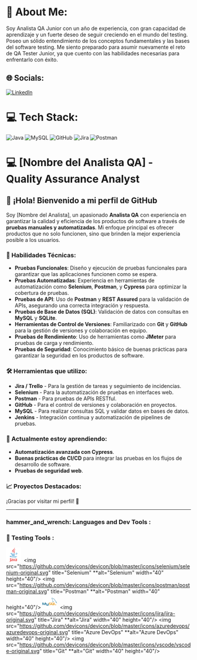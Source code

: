 
# 💫 About Me:
Soy Analista QA Junior con un año de experiencia, con gran capacidad de aprendizaje y un fuerte deseo de seguir creciendo en el mundo del testing. Poseo un sólido entendimiento de los conceptos fundamentales y las bases del software testing. Me siento preparado para asumir nuevamente el reto de QA Tester Junior, ya que cuento con las habilidades necesarias para enfrentarlo con éxito.


## 🌐 Socials:
[![LinkedIn](https://img.shields.io/badge/LinkedIn-%230077B5.svg?logo=linkedin&logoColor=white)](https://linkedin.com/in/https://www.linkedin.com/in/leandro-guiza-cortes-579b612ab/) 

# 💻 Tech Stack:
![Java](https://img.shields.io/badge/java-%23ED8B00.svg?style=for-the-badge&logo=openjdk&logoColor=white) ![MySQL](https://img.shields.io/badge/mysql-4479A1.svg?style=for-the-badge&logo=mysql&logoColor=white) ![GitHub](https://img.shields.io/badge/github-%23121011.svg?style=for-the-badge&logo=github&logoColor=white) ![Jira](https://img.shields.io/badge/jira-%230A0FFF.svg?style=for-the-badge&logo=jira&logoColor=white) ![Postman](https://img.shields.io/badge/Postman-FF6C37?style=for-the-badge&logo=postman&logoColor=white)

# 💻 **[Nombre del Analista QA]** - Quality Assurance Analyst

## 👋 ¡Hola! Bienvenido a mi perfil de GitHub
Soy [Nombre del Analista], un apasionado **Analista QA** con experiencia en garantizar la calidad y eficiencia de los productos de software a través de **pruebas manuales y automatizadas**. Mi enfoque principal es ofrecer productos que no solo funcionen, sino que brinden la mejor experiencia posible a los usuarios.

### 🚀 Habilidades Técnicas:
- **Pruebas Funcionales**: Diseño y ejecución de pruebas funcionales para garantizar que las aplicaciones funcionen como se espera.
- **Pruebas Automatizadas**: Experiencia en herramientas de automatización como **Selenium**, **Postman**, y **Cypress** para optimizar la cobertura de pruebas.
- **Pruebas de API**: Uso de **Postman** y **REST Assured** para la validación de APIs, asegurando una correcta integración y respuesta.
- **Pruebas de Base de Datos (SQL)**: Validación de datos con consultas en **MySQL** y **SQLite**.
- **Herramientas de Control de Versiones**: Familiarizado con **Git** y **GitHub** para la gestión de versiones y colaboración en equipo.
- **Pruebas de Rendimiento**: Uso de herramientas como **JMeter** para pruebas de carga y rendimiento.
- **Pruebas de Seguridad**: Conocimiento básico de buenas prácticas para garantizar la seguridad en los productos de software.

### 🛠️ Herramientas que utilizo:
- **Jira / Trello** - Para la gestión de tareas y seguimiento de incidencias.
- **Selenium** - Para la automatización de pruebas en interfaces web.
- **Postman** - Para pruebas de APIs RESTful.
- **GitHub** - Para el control de versiones y colaboración en proyectos.
- **MySQL** - Para realizar consultas SQL y validar datos en bases de datos.
- **Jenkins** - Integración continua y automatización de pipelines de pruebas.

### 🌱 Actualmente estoy aprendiendo:
- **Automatización avanzada con Cypress**.
- **Buenas prácticas de CI/CD** para integrar las pruebas en los flujos de desarrollo de software.
- **Pruebas de seguridad web**.

### 📈 Proyectos Destacados:


¡Gracias por visitar mi perfil! 🚀

---

### hammer_and_wrench: Languages and Dev Tools :
### 🐞 Testing Tools :
<div>
  
  <img src="https://github.com/devicons/devicon/blob/master/icons/java/java-original-wordmark.svg" title="Java" alt="Java" width="40" height="40"/>&nbsp;
  <img src="https://github.com/devicons/devicon/blob/master/icons/selenium/selenium-original.svg" title="Selenium" **alt="Selenium" width="40" height="40"/>
  <img src="https://github.com/devicons/devicon/blob/master/icons/postman/postman-original.svg" title="Postman" **alt="Postman" width="40" height="40"/>
  <img src="https://github.com/devicons/devicon/blob/master/icons/mysql/mysql-original-wordmark.svg" title="MySQL"  alt="MySQL" width="40" height="40"/>&nbsp;
    <img src="https://github.com/devicons/devicon/blob/master/icons/jira/jira-original.svg" title="Jira" **alt="Jira" width="40" height="40"/>
   <img src="https://github.com/devicons/devicon/blob/master/icons/azuredevops/azuredevops-original.svg" title="Azure DevOps" **alt="Azure DevOps" width="40" height="40"/>
  <img src="https://github.com/devicons/devicon/blob/master/icons/vscode/vscode-original.svg" title="Git" **alt="Git" width="40" height="40"/>
  
</div>








